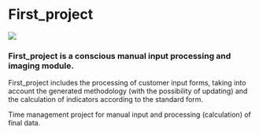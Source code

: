 # First_project
![](https://img.shields.io/pypi/v/openpyxl?label=openpyxl%20)
### First_project is a conscious manual input processing and imaging module.
 
First_project includes the processing of customer input forms, taking into account the generated methodology (with the possibility of updating) and the calculation of indicators according to the standard form.

Time management project for manual input and processing (calculation) of final data.
